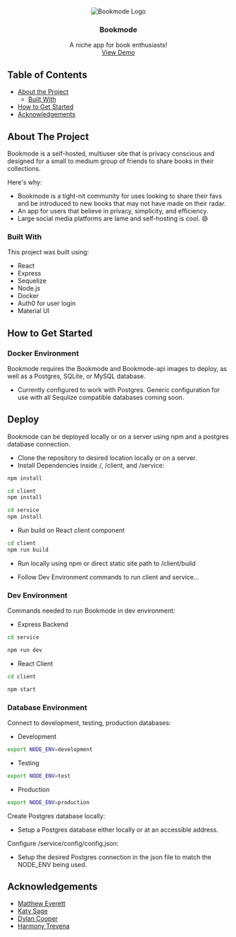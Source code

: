 <!-- PROJECT LOGO -->
<br />
<p align="center">
   
   <img src="https://raw.githubusercontent.com/Mjheverett/book-club-app/master/client/src/images/bookmode.png" alt="Bookmode Logo">

  <h3 align="center">Bookmode</h3>

  <p align="center">
    A niche app for book enthusiasts!
    <br />
    <a href="#">View Demo</a>
  </p>
  
</p>



<!-- TABLE OF CONTENTS -->
## Table of Contents

* [About the Project](#about-the-project)
  * [Built With](#built-with)
* [How to Get Started](#how-to-get-started)
* [Acknowledgements](#acknowledgements)


<!-- ABOUT THE PROJECT -->
## About The Project

Bookmode is a self-hosted, multiuser site that is privacy conscious and designed for a small to medium group of friends to share books in their collections. 

Here's why:
* Bookmode is a tight-nit community for uses looking to share their favs and be introduced to new books that may not have made on their radar. 
* An app for users that believe in privacy, simplicity, and efficiency.
* Large social media platforms are lame and self-hosting is cool. :smile:


### Built With
This project was built using:
* React
* Express
* Sequelize
* Node.js
* Docker
* Auth0 for user login
* Material UI

<!-- Installation -->
## How to Get Started

### Docker Environment
Bookmode requires the Bookmode and Bookmode-api images to deploy, as well as a Postgres, SQLite, or MySQL database.

* Currently configured to work with Postgres. Generic configuration for use with all Sequlize compatible databases coming soon.

## Deploy

Bookmode can be deployed locally or on a server using npm and a postgres database connection.

* Clone the repository to desired location locally or on a server.
* Install Dependencies inside /, /client, and /service:
```sh
npm install

cd client
npm install

cd service
npm install
```
* Run build on React client component
```sh
cd client
npm run build
```

* Run locally using npm or direct static site path to /client/build

* Follow Dev Environment commands to run client and service...

### Dev Environment

Commands needed to run Bookmode in dev environment:
* Express Backend
```sh
cd service
```
```sh
npm run dev
```

* React Client
```sh
cd client
```
```sh
npm start
```

### Database Environment

Connect to development, testing, production databases:
* Development
```sh
export NODE_ENV=development
```

* Testing
```sh
export NODE_ENV=test
```

* Production
```sh
export NODE_ENV=production
```

Create Postgres database locally:
* Setup a Postgres database either locally or at an accessible address.

Configure /service/config/config.json:
* Setup the desired Postgres connection in the json file to match the NODE_ENV being used.

<!-- ACKNOWLEDGEMENTS -->
## Acknowledgements
* [Matthew Everett](https://github.com/Mjheverett)
* [Katy Sage](https://github.com/KatySage)
* [Dylan Cooper](https://github.com/Dcooper15)
* [Harmony Trevena](https://github.com/harmonytrevena)

